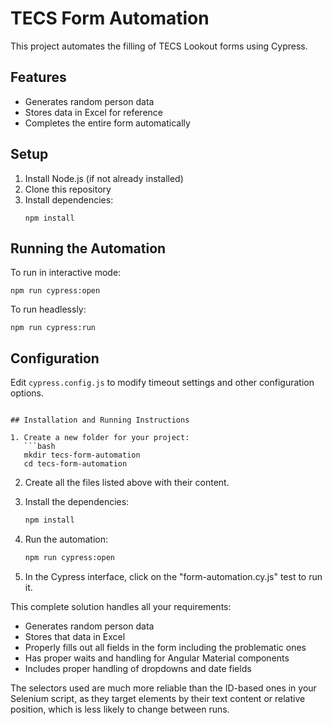 # TECS Form Automation

This project automates the filling of TECS Lookout forms using Cypress.

## Features

- Generates random person data
- Stores data in Excel for reference
- Completes the entire form automatically

## Setup

1. Install Node.js (if not already installed)
2. Clone this repository
3. Install dependencies:
   ```
   npm install
   ```

## Running the Automation

To run in interactive mode:
```
npm run cypress:open
```

To run headlessly:
```
npm run cypress:run
```

## Configuration

Edit `cypress.config.js` to modify timeout settings and other configuration options.
```

## Installation and Running Instructions

1. Create a new folder for your project:
   ```bash
   mkdir tecs-form-automation
   cd tecs-form-automation
   ```

2. Create all the files listed above with their content.

3. Install the dependencies:
   ```bash
   npm install
   ```

4. Run the automation:
   ```bash
   npm run cypress:open
   ```

5. In the Cypress interface, click on the "form-automation.cy.js" test to run it.

This complete solution handles all your requirements:
- Generates random person data
- Stores that data in Excel
- Properly fills out all fields in the form including the problematic ones
- Has proper waits and handling for Angular Material components
- Includes proper handling of dropdowns and date fields

The selectors used are much more reliable than the ID-based ones in your Selenium script, as they target elements by their text content or relative position, which is less likely to change between runs.